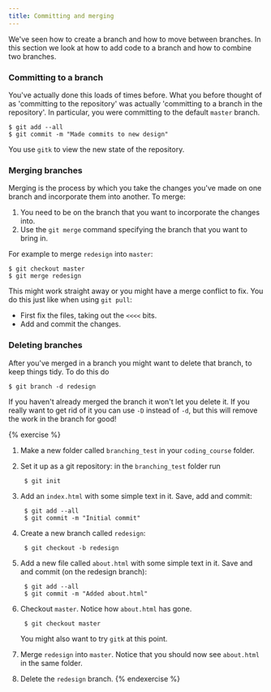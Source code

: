 ```yaml
---
title: Committing and merging
---
```


We've seen how to create a branch and how to move between branches. In this section we look at how to add code to a branch and how to combine two branches.

### Committing to a branch

You've actually done this loads of times before. What you before thought of as 'committing to the repository' was actually 'committing to a branch in the repository'. In particular, you were committing to the default `master` branch.

    $ git add --all
    $ git commit -m "Made commits to new design"

You use `gitk` to view the new state of the repository.

### Merging branches

Merging is the process by which you take the changes you've made on one branch and incorporate them into another. To merge:

1. You need to be on the branch that you want to incorporate the changes into.
2. Use the `git merge` command specifying the branch that you want to bring in.

For example to merge `redesign` into `master`:

    $ git checkout master
    $ git merge redesign

This might work straight away or you might have a merge conflict to fix. You do this just like when using `git pull`:

* First fix the files, taking out the `<<<<` bits. 
* Add and commit the changes.

### Deleting branches

After you've merged in a branch you might want to delete that branch, to keep things tidy. To do this do

    $ git branch -d redesign

If you haven't already merged the branch it won't let you delete it. If you really want to get rid of it you can use `-D` instead of `-d`, but this will remove the work in the branch for good!

{% exercise %}
1. Make a new folder called `branching_test` in your `coding_course` folder.
2. Set it up as a git repository: in the `branching_test` folder run

        $ git init

3. Add an `index.html` with some simple text in it. Save, add and commit:

        $ git add --all
        $ git commit -m "Initial commit"

4. Create a new branch called `redesign`:

        $ git checkout -b redesign

5. Add a new file called `about.html` with some simple text in it. Save and and commit (on the redesign branch):

        $ git add --all
        $ git commit -m "Added about.html"

6. Checkout `master`. Notice how `about.html` has gone.

        $ git checkout master

    You might also want to try `gitk` at this point.
7. Merge `redesign` into `master`. Notice that you should now see `about.html` in the same folder.
8. Delete the `redesign` branch.
{% endexercise %}
